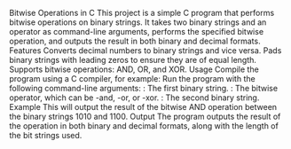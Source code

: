 Bitwise Operations in C
This project is a simple C program that performs bitwise operations on binary strings. It takes two binary strings and an operator as command-line arguments, performs the specified bitwise operation, and outputs the result in both binary and decimal formats.
Features
Converts decimal numbers to binary strings and vice versa.
Pads binary strings with leading zeros to ensure they are of equal length.
Supports bitwise operations: AND, OR, and XOR.
Usage
Compile the program using a C compiler, for example:
Run the program with the following command-line arguments:
<binary1>: The first binary string.
<operator>: The bitwise operator, which can be -and, -or, or -xor.
<binary2>: The second binary string.
Example
This will output the result of the bitwise AND operation between the binary strings 1010 and 1100.
Output
The program outputs the result of the operation in both binary and decimal formats, along with the length of the bit strings used.

